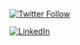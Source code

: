 [![Twitter Follow](https://img.shields.io/twitter/follow/jshiplett?color=1DA1F2&logo=twitter&style=for-the-badge)](https://twitter.com/jshiplett)

[![LinkedIn](https://img.shields.io/badge/Follow%20@jshiplett-Connect-blue?style=for-the-badge&logo=linkedin)](https://linkedin.com/in/jshiplett)

<!--
**jshiplett/jshiplett** is a ✨ _special_ ✨ repository because its `README.md` (this file) appears on your GitHub profile.

Here are some ideas to get you started:

- 🔭 I’m currently working on ...
- 🌱 I’m currently learning ...
- 👯 I’m looking to collaborate on ...
- 🤔 I’m looking for help with ...
- 💬 Ask me about ...
- 📫 How to reach me: ...
- 😄 Pronouns: ...
- ⚡ Fun fact: ...
-->
